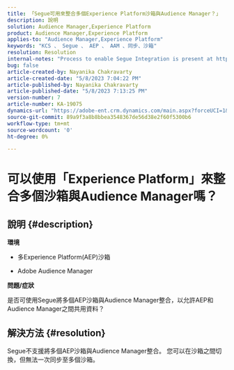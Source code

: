 ```yaml
---
title: 「Segue可用來整合多個Experience Platform沙箱與Audience Manager？」
description: 說明
solution: Audience Manager,Experience Platform
product: Audience Manager,Experience Platform
applies-to: "Audience Manager,Experience Platform"
keywords: "KCS 、 Segue 、 AEP 、 AAM 、同步、沙箱"
resolution: Resolution
internal-notes: "Process to enable Segue Integration is present at https://wiki.corp.adobe.com/pages/viewpage.action?spaceKey=supportdelivery&title=AEP+Segments+not+Populating+in+AAM internal link."
bug: false
article-created-by: Nayanika Chakravarty
article-created-date: "5/8/2023 7:04:22 PM"
article-published-by: Nayanika Chakravarty
article-published-date: "5/8/2023 7:13:25 PM"
version-number: 7
article-number: KA-19075
dynamics-url: "https://adobe-ent.crm.dynamics.com/main.aspx?forceUCI=1&pagetype=entityrecord&etn=knowledgearticle&id=992fb121-d3ed-ed11-8849-6045bd006239"
source-git-commit: 89a9f3a8b8bbea3548367de56d38e2f60f5300b6
workflow-type: tm+mt
source-wordcount: '0'
ht-degree: 0%

---
```


# 可以使用「Experience Platform」來整合多個沙箱與Audience Manager嗎？

## 說明 {#description}


<b>環境</b>

- 多Experience Platform(AEP)沙箱

- Adobe Audience Manager

<b>問題/症狀</b>

是否可使用Segue將多個AEP沙箱與Audience Manager整合，以允許AEP和Audience Manager之間共用資料？


## 解決方法 {#resolution}


Segue不支援將多個AEP沙箱與Audience Manager整合。 您可以在沙箱之間切換，但無法一次同步至多個沙箱。


